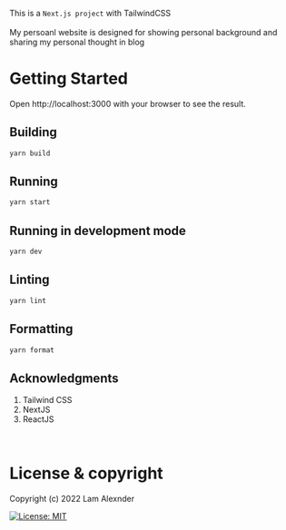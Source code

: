 This is a `Next.js project` with TailwindCSS  <br><br>
My persoanl website is designed for showing personal background and sharing my personal thought in blog

# Getting Started
Open http://localhost:3000 with your browser to see the result.
## Building

```bash
yarn build
```

## Running

```bash
yarn start
```

## Running in development mode

```bash
yarn dev
```

## Linting

```bash
yarn lint
```

## Formatting

```bash
yarn format
```

## Acknowledgments

1. Tailwind CSS
2. NextJS
3. ReactJS

<br>

# License & copyright

Copyright (c) 2022 Lam Alexnder 

[![License: MIT](https://img.shields.io/badge/License-CC%20BY--NC--SA%204.0-lightgrey.svg)](https://choosealicense.com/licenses/mit/)
